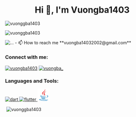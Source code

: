<h1 align="center">Hi 👋, I'm Vuongba1403</h1>
<p align="left"> <img src="https://komarev.com/ghpvc/?username=hammadx02&label=Profile%20views&color=0e75b6&style=flat" alt="vuonggba1403" /> </p>
<p align="left"> <img src="https://komarev.com/ghpvc/?username=vuonggba1403&label=Profile%20views&color=0e75b6&style=flat" alt="vuonggba1403" /> </p>

<img src="https://i.pinimg.com/originals/7f/10/f3/7f10f39e54aad282f4d3d35a7537b4d3.gif" alt="..." width="250" />
- 📫 How to reach me **vuongba14032002@gmail.com**

<h3 align="left">Connect with me:</h3>
<p align="left">
<a href="https://fb.com/vuongba1403" target="blank"><img align="center" src="https://raw.githubusercontent.com/rahuldkjain/github-profile-readme-generator/master/src/images/icons/Social/facebook.svg" alt="vuongba1403" height="30" width="40" /></a>
<a href="https://instagram.com/vuongba_" target="blank"><img align="center" src="https://raw.githubusercontent.com/rahuldkjain/github-profile-readme-generator/master/src/images/icons/Social/instagram.svg" alt="vuongba_" height="30" width="40" /></a>
</p>

<h3 align="left">Languages and Tools:</h3>
<p align="left"> <a href="https://dart.dev" target="_blank" rel="noreferrer"> <img src="https://www.vectorlogo.zone/logos/dartlang/dartlang-icon.svg" alt="dart" width="40" height="40"/> </a> <a href="https://flutter.dev" target="_blank" rel="noreferrer"> <img src="https://www.vectorlogo.zone/logos/flutterio/flutterio-icon.svg" alt="flutter" width="40" height="40"/> </a> <a href="https://www.java.com" target="_blank" rel="noreferrer"> <img src="https://raw.githubusercontent.com/devicons/devicon/master/icons/java/java-original.svg" alt="java" width="40" height="40"/> </a> </p>

<p>&nbsp;<img align="center" src="https://github-readme-stats.vercel.app/api?username=vuonggba1403&show_icons=true&locale=en" alt="vuonggba1403" /></p>
